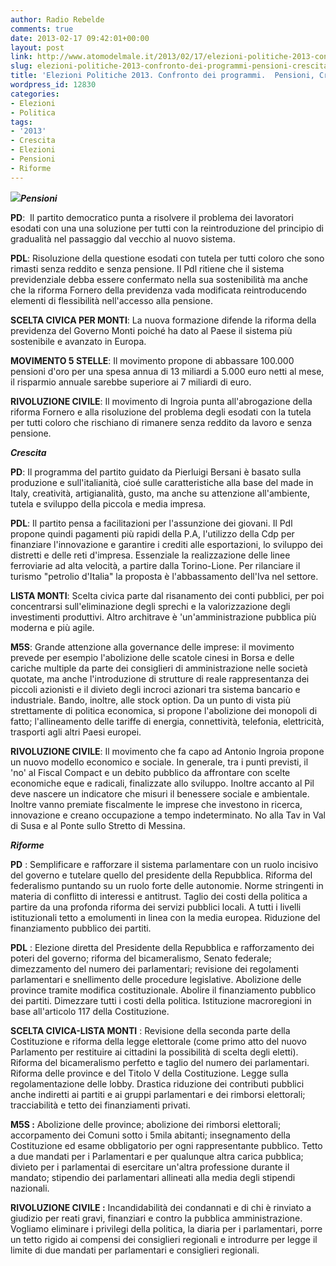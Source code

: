 ```yaml
---
author: Radio Rebelde
comments: true
date: 2013-02-17 09:42:01+00:00
layout: post
link: http://www.atomodelmale.it/2013/02/17/elezioni-politiche-2013-confronto-dei-programmi-pensioni-crescita-riforme/
slug: elezioni-politiche-2013-confronto-dei-programmi-pensioni-crescita-riforme
title: 'Elezioni Politiche 2013. Confronto dei programmi.  Pensioni, Crescita, Riforme. '
wordpress_id: 12830
categories:
- Elezioni
- Politica
tags:
- '2013'
- Crescita
- Elezioni
- Pensioni
- Riforme
---
```


_**[![](http://www.atomodelmale.it/wp-content/uploads/2013/02/simboli-elezioni-300x165.jpg)](http://www.atomodelmale.it/wp-content/uploads/2013/02/simboli-elezioni.jpg)Pensioni**_

**PD**:  Il partito democratico punta a risolvere il problema dei lavoratori esodati con una una soluzione per tutti con la reintroduzione del principio di gradualità nel passaggio dal vecchio al nuovo sistema.

**PDL**: Risoluzione della questione esodati con tutela per tutti coloro che sono rimasti senza reddito e senza pensione. Il Pdl ritiene che il sistema previdenziale debba essere confermato nella sua sostenibilità ma anche che la riforma Fornero della previdenza vada modificata reintroducendo elementi di flessibilità nell'accesso alla pensione.

**SCELTA CIVICA PER MONTI**: La nuova formazione difende la riforma della previdenza del Governo Monti poiché ha dato al Paese il sistema più sostenibile e avanzato in Europa.

**MOVIMENTO 5 STELLE**: Il movimento propone di abbassare 100.000 pensioni d'oro per una spesa annua di 13 miliardi a 5.000 euro netti al mese, il risparmio annuale sarebbe superiore ai 7 miliardi di euro.

**RIVOLUZIONE CIVILE**: Il movimento di Ingroia punta all'abrogazione della riforma Fornero e alla risoluzione del problema degli esodati con la tutela per tutti coloro che rischiano di rimanere senza reddito da lavoro e senza pensione.

_**Crescita**_

**PD**: Il programma del partito guidato da Pierluigi Bersani è basato sulla produzione e sull'italianità, cioé sulle caratteristiche alla base del made in Italy, creatività, artigianalità, gusto, ma anche su attenzione all'ambiente, tutela e sviluppo della piccola e media impresa.

**PDL**: Il partito pensa a facilitazioni per l'assunzione dei giovani. Il Pdl propone quindi pagamenti più rapidi della P.A, l'utilizzo della Cdp per finanziare l'innovazione e garantire i crediti alle esportazioni, lo sviluppo dei distretti e delle reti d'impresa. Essenziale la realizzazione delle linee ferroviarie ad alta velocità, a partire dalla Torino-Lione. Per rilanciare il turismo "petrolio d'Italia" la proposta è l'abbassamento dell'Iva nel settore.

**LISTA MONTI**: Scelta civica parte dal risanamento dei conti pubblici, per poi concentrarsi sull'eliminazione degli sprechi e la valorizzazione degli investimenti produttivi. Altro architrave è 'un'amministrazione pubblica più moderna e più agile.

**M5S**: Grande attenzione alla governance delle imprese: il movimento prevede per esempio l'abolizione delle scatole cinesi in Borsa e delle cariche multiple da parte dei consiglieri di amministrazione nelle società quotate, ma anche l'introduzione di strutture di reale rappresentanza dei piccoli azionisti e il divieto degli incroci azionari tra sistema bancario e industriale. Bando, inoltre, alle stock option. Da un punto di vista più strettamente di politica economica, si propone l'abolizione dei monopoli di fatto; l'allineamento delle tariffe di energia, connettività, telefonia, elettricità, trasporti agli altri Paesi europei.

**RIVOLUZIONE CIVILE**: Il movimento che fa capo ad Antonio Ingroia propone un nuovo modello economico e sociale. In generale, tra i punti previsti, il 'no' al Fiscal Compact e un debito pubblico da affrontare con scelte economiche eque e radicali, finalizzate allo sviluppo. Inoltre accanto al Pil deve nascere un indicatore che misuri il benessere sociale e ambientale. Inoltre vanno premiate fiscalmente le imprese che investono in ricerca, innovazione e creano occupazione a tempo indeterminato. No alla Tav in Val di Susa e al Ponte sullo Stretto di Messina.



**_Riforme_**

**PD** : Semplificare e rafforzare il sistema parlamentare con un ruolo incisivo del governo e tutelare quello del presidente della Repubblica. Riforma del federalismo puntando su un ruolo forte delle autonomie. Norme stringenti in materia di conflitto di interessi e antitrust. Taglio dei costi della politica a partire da una profonda riforma dei servizi pubblici locali. A tutti i livelli istituzionali tetto a emolumenti in linea con la media europea. Riduzione del finanziamento pubblico dei partiti.

**PDL** : Elezione diretta del Presidente della Repubblica e rafforzamento dei poteri del governo; riforma del bicameralismo, Senato federale; dimezzamento del numero dei parlamentari; revisione dei regolamenti parlamentari e snellimento delle procedure legislative. Abolizione delle province tramite modifica costituzionale. Abolire il finanziamento pubblico dei partiti. Dimezzare tutti i costi della politica. Istituzione macroregioni in base all'articolo 117 della Costituzione.

**SCELTA CIVICA-LISTA MONTI** : Revisione della seconda parte della Costituzione e riforma della legge elettorale (come primo atto del nuovo Parlamento per restituire ai cittadini la possibilità di scelta degli eletti). Riforma del bicameralismo perfetto e taglio del numero dei parlamentari. Riforma delle province e del Titolo V della Costituzione. Legge sulla regolamentazione delle lobby. Drastica riduzione dei contributi pubblici anche indiretti ai partiti e ai gruppi parlamentari e dei rimborsi elettorali; tracciabilità e tetto dei finanziamenti privati.

**M5S :** Abolizione delle province; abolizione dei rimborsi elettorali; accorpamento dei Comuni sotto i 5mila abitanti; insegnamento della Costituzione ed esame obbligatorio per ogni rappresentante pubblico. Tetto a due mandati per i Parlamentari e per qualunque altra carica pubblica; divieto per i parlamentai di esercitare un'altra professione durante il mandato; stipendio dei parlamentari allineati alla media degli stipendi nazionali.

**RIVOLUZIONE CIVILE :** Incandidabilità dei condannati e di chi è rinviato a giudizio per reati gravi, finanziari e contro la pubblica amministrazione. Vogliamo eliminare i privilegi della politica, la diaria per i parlamentari, porre un tetto rigido ai compensi dei consiglieri regionali e introdurre per legge il limite di due mandati per parlamentari e consiglieri regionali.
